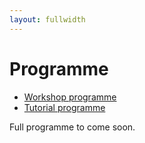 ```yaml
---
layout: fullwidth
---
```


# Programme

 - [Workshop programme](/programme/workshops)
 - [Tutorial programme](/programme/tutorials)

Full programme to come soon.

<!--
## Programme at a glance

<div class="table-responsive">
<table class="table table-bordered table-striped">
<thead>
<tr>
<th>Session Time (UTC+10)</th>
<th>Day 1</th>
<th>Day 2</th>
<th>Day 3</th>
</tr>
</thead>
<tbody>
<tr>
<td rowspan="6">{% include session_time.html session="1a" %}</td>
<td>{% include session.html session="1a" %}</td>
<td>{% include session.html session="3a" %}</td>
<td>{% include session.html session="5a" %}</td>
</tr>
<tr>
<td>{% include session.html session="1b" %}</td>
<td>{% include session.html session="3b" %}</td>
<td>{% include session.html session="5b" %}</td>
</tr>
<tr>
<td>{% include session.html session="1c" %}</td>
<td>{% include session.html session="3c" %}</td>
<td>{% include session.html session="5c" %}</td>
</tr>
<tr>
<td>{% include session.html session="1d" %}</td>
<td>{% include session.html session="3d" %}</td>
<td>{% include session.html session="5d" %}</td>
</tr>
<tr>
<td>{% include session.html session="1e" %}</td>
<td>{% include session.html session="3e" %}</td>
<td>{% include session.html session="5e" %}</td>
</tr>
<tr>
<td>{% include session.html session="1f" %}</td>
<td>{% include session.html session="3f" %}</td>
<td>-</td>
</tr>
<tr>
<td>{% include session_time.html session="1A-1F" %}</td>
<td>{% include poster_session.html session="1A-1F" %}</td>
<td>{% include poster_session.html session="3A-3F" %}</td>
<td>{% include poster_session.html session="5A-5F" %}</td>
</tr>
<tr>
<td rowspan="6">{% include session_time.html session="2a" %}</td>
<td>{% include session.html session="2a" %}</td>
<td>{% include session.html session="4a" %}</td>
<td>{% include session.html session="6a" %}</td>
</tr>
<tr>
<td>{% include session.html session="2b" %}</td>
<td>{% include session.html session="4b" %}</td>
<td>{% include session.html session="6b" %}</td>
</tr>
<tr>
<td>{% include session.html session="2c" %}</td>
<td>{% include session.html session="4c" %}</td>
<td>{% include session.html session="6c" %}</td>
</tr>
<tr>
<td>{% include session.html session="2d" %}</td>
<td>{% include session.html session="4d" %}</td>
<td>{% include session.html session="6d" %}</td>
</tr>
<tr>
<td>{% include session.html session="2e" %}</td>
<td>{% include session.html session="4e" %}</td>
<td>{% include session.html session="6e" %}</td>
</tr>
<tr>
<td>{% include session.html session="2f" %}</td>
<td>{% include session.html session="4f" %}</td>
<td>{% include session.html session="6f" %}</td>
</tr>
<tr>
<td>{% include session_time.html session="2A-2F" %}</td>
<td>{% include poster_session.html session="2A-2F" %}</td>
<td>{% include poster_session.html session="4A-4F" %}</td>
<td>{% include poster_session.html session="6A-6F" %}</td>
</tr>
</tbody>
</table>
</div>

-->
